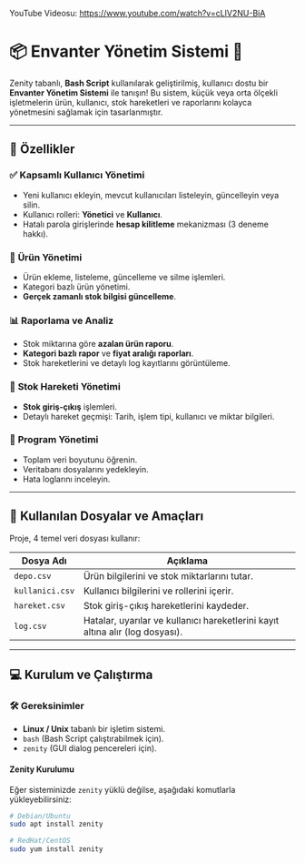 YouTube Videosu: https://www.youtube.com/watch?v=cLIV2NU-BiA

# 📦 Envanter Yönetim Sistemi 🚀
Zenity tabanlı, **Bash Script** kullanılarak geliştirilmiş, kullanıcı dostu bir **Envanter Yönetim Sistemi** ile tanışın! Bu sistem, küçük veya orta ölçekli işletmelerin ürün, kullanıcı, stok hareketleri ve raporlarını kolayca yönetmesini sağlamak için tasarlanmıştır.

---

## 🚀 Özellikler

### ✅ **Kapsamlı Kullanıcı Yönetimi**
- Yeni kullanıcı ekleyin, mevcut kullanıcıları listeleyin, güncelleyin veya silin.
- Kullanıcı rolleri: **Yönetici** ve **Kullanıcı**.
- Hatalı parola girişlerinde **hesap kilitleme** mekanizması (3 deneme hakkı).

### 🛒 **Ürün Yönetimi**
- Ürün ekleme, listeleme, güncelleme ve silme işlemleri.
- Kategori bazlı ürün yönetimi.
- **Gerçek zamanlı stok bilgisi güncelleme**.

### 📊 **Raporlama ve Analiz**
- Stok miktarına göre **azalan ürün raporu**.
- **Kategori bazlı rapor** ve **fiyat aralığı raporları**.
- Stok hareketlerini ve detaylı log kayıtlarını görüntüleme.

### 🔄 **Stok Hareketi Yönetimi**
- **Stok giriş-çıkış** işlemleri.
- Detaylı hareket geçmişi: Tarih, işlem tipi, kullanıcı ve miktar bilgileri.

### 🧰 **Program Yönetimi**
- Toplam veri boyutunu öğrenin.
- Veritabanı dosyalarını yedekleyin.
- Hata loglarını inceleyin.

---

## 📂 Kullanılan Dosyalar ve Amaçları
Proje, 4 temel veri dosyası kullanır:

| **Dosya Adı**    | **Açıklama**                                                                 |
|-------------------|------------------------------------------------------------------------------|
| `depo.csv`       | Ürün bilgilerini ve stok miktarlarını tutar.                                 |
| `kullanici.csv`  | Kullanıcı bilgilerini ve rollerini içerir.                                   |
| `hareket.csv`    | Stok giriş-çıkış hareketlerini kaydeder.                                     |
| `log.csv`        | Hatalar, uyarılar ve kullanıcı hareketlerini kayıt altına alır (log dosyası).|

---

## 💻 Kurulum ve Çalıştırma

### 🛠️ **Gereksinimler**
- **Linux / Unix** tabanlı bir işletim sistemi.
- `bash` (Bash Script çalıştırabilmek için).
- `zenity` (GUI dialog pencereleri için).

#### Zenity Kurulumu
Eğer sisteminizde `zenity` yüklü değilse, aşağıdaki komutlarla yükleyebilirsiniz:
```bash
# Debian/Ubuntu
sudo apt install zenity

# RedHat/CentOS
sudo yum install zenity
